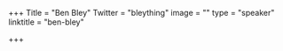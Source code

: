 +++
Title = "Ben Bley"
Twitter = "bleything"
image = ""
type = "speaker"
linktitle = "ben-bley"

+++



